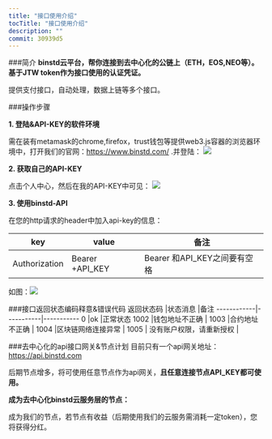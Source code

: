 ```yaml
---
title: "接口使用介绍"
tocTitle: "接口使用介绍"
description: ""
commit: 30939d5
---
```

###简介
**binstd云平台，帮你连接到去中心化的公链上（ETH，EOS,NEO等）。基于JTW token作为接口使用的认证凭证。**

提供支付接口，自动处理，数据上链等多个接口。

###操作步骤

**1. 登陆&API-KEY的软件环境**

需在装有metamask的chrome,firefox，trust钱包等提供web3.js容器的浏览器环境中，打开我们的官网：https://www.binstd.com/ .并登陆：
![](https://blockluz-1253389096.cos.ap-beijing.myqcloud.com/blockman/Jietu20180827-103226-HD.gif)


**2. 获取自己的API-KEY**

点击个人中心，然后在我的API-KEY中可见：
![](https://blockluz-1253389096.cos.ap-beijing.myqcloud.com/blockman/023939.jpg)


**3. 使用binstd-API**

在您的http请求的header中加入api-key的信息：

key      |value       |备注
------------|-----------|-----------
Authorization      |Bearer +API_KEY     |Bearer 和API_KEY之间要有空格



如图：![](https://blockluz-1253389096.cos.ap-beijing.myqcloud.com/blockman/025024.png)


###接口返回状态编码释意&错误代码
返回状态码      |状态消息     |备注
------------|-----------|-----------
0      |ok     |正常状态
1002      |钱包地址不正确     |
1003      |合约地址不正确    |
1004      |区块链网络连接异常    |
 1005    | 没有账户权限，请重新授权 |



###去中心化的api接口网关&节点计划
目前只有一个api网关地址：
https://api.binstd.com

后期节点增多，将可使用任意节点作为api网关，**且任意连接节点API_KEY都可使用。**

**成为去中心化binstd云服务层的节点：**

成为我们的节点，若节点有收益（后期使用我们的云服务需消耗一定token），您将获得分红。
